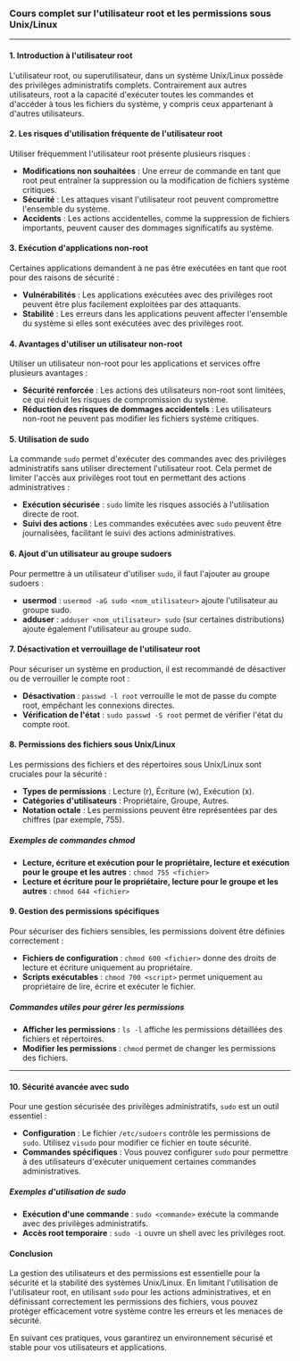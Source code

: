 ### Cours complet sur l'utilisateur root et les permissions sous Unix/Linux

---

#### 1. Introduction à l'utilisateur root

L'utilisateur root, ou superutilisateur, dans un système Unix/Linux possède des privilèges administratifs complets. Contrairement aux autres utilisateurs, root a la capacité d'exécuter toutes les commandes et d'accéder à tous les fichiers du système, y compris ceux appartenant à d'autres utilisateurs. 

#### 2. Les risques d'utilisation fréquente de l'utilisateur root

Utiliser fréquemment l'utilisateur root présente plusieurs risques :

- **Modifications non souhaitées** : Une erreur de commande en tant que root peut entraîner la suppression ou la modification de fichiers système critiques.
- **Sécurité** : Les attaques visant l'utilisateur root peuvent compromettre l'ensemble du système.
- **Accidents** : Les actions accidentelles, comme la suppression de fichiers importants, peuvent causer des dommages significatifs au système.

#### 3. Exécution d'applications non-root

Certaines applications demandent à ne pas être exécutées en tant que root pour des raisons de sécurité :

- **Vulnérabilités** : Les applications exécutées avec des privilèges root peuvent être plus facilement exploitées par des attaquants.
- **Stabilité** : Les erreurs dans les applications peuvent affecter l'ensemble du système si elles sont exécutées avec des privilèges root.

#### 4. Avantages d'utiliser un utilisateur non-root

Utiliser un utilisateur non-root pour les applications et services offre plusieurs avantages :

- **Sécurité renforcée** : Les actions des utilisateurs non-root sont limitées, ce qui réduit les risques de compromission du système.
- **Réduction des risques de dommages accidentels** : Les utilisateurs non-root ne peuvent pas modifier les fichiers système critiques.

#### 5. Utilisation de sudo

La commande `sudo` permet d'exécuter des commandes avec des privilèges administratifs sans utiliser directement l'utilisateur root. Cela permet de limiter l'accès aux privilèges root tout en permettant des actions administratives :

- **Exécution sécurisée** : `sudo` limite les risques associés à l'utilisation directe de root.
- **Suivi des actions** : Les commandes exécutées avec `sudo` peuvent être journalisées, facilitant le suivi des actions administratives.

#### 6. Ajout d'un utilisateur au groupe sudoers

Pour permettre à un utilisateur d'utiliser `sudo`, il faut l'ajouter au groupe sudoers :

- **usermod** : `usermod -aG sudo <nom_utilisateur>` ajoute l'utilisateur au groupe sudo.
- **adduser** : `adduser <nom_utilisateur> sudo` (sur certaines distributions) ajoute également l'utilisateur au groupe sudo.

#### 7. Désactivation et verrouillage de l'utilisateur root

Pour sécuriser un système en production, il est recommandé de désactiver ou de verrouiller le compte root :

- **Désactivation** : `passwd -l root` verrouille le mot de passe du compte root, empêchant les connexions directes.
- **Vérification de l'état** : `sudo passwd -S root` permet de vérifier l'état du compte root.

#### 8. Permissions des fichiers sous Unix/Linux

Les permissions des fichiers et des répertoires sous Unix/Linux sont cruciales pour la sécurité :

- **Types de permissions** : Lecture (r), Écriture (w), Exécution (x).
- **Catégories d'utilisateurs** : Propriétaire, Groupe, Autres.
- **Notation octale** : Les permissions peuvent être représentées par des chiffres (par exemple, 755).

##### Exemples de commandes chmod

- **Lecture, écriture et exécution pour le propriétaire, lecture et exécution pour le groupe et les autres** : `chmod 755 <fichier>`
- **Lecture et écriture pour le propriétaire, lecture pour le groupe et les autres** : `chmod 644 <fichier>`

#### 9. Gestion des permissions spécifiques

Pour sécuriser des fichiers sensibles, les permissions doivent être définies correctement :

- **Fichiers de configuration** : `chmod 600 <fichier>` donne des droits de lecture et écriture uniquement au propriétaire.
- **Scripts exécutables** : `chmod 700 <script>` permet uniquement au propriétaire de lire, écrire et exécuter le fichier.

##### Commandes utiles pour gérer les permissions

- **Afficher les permissions** : `ls -l` affiche les permissions détaillées des fichiers et répertoires.
- **Modifier les permissions** : `chmod` permet de changer les permissions des fichiers.

---

#### 10. Sécurité avancée avec sudo

Pour une gestion sécurisée des privilèges administratifs, `sudo` est un outil essentiel :

- **Configuration** : Le fichier `/etc/sudoers` contrôle les permissions de `sudo`. Utilisez `visudo` pour modifier ce fichier en toute sécurité.
- **Commandes spécifiques** : Vous pouvez configurer `sudo` pour permettre à des utilisateurs d'exécuter uniquement certaines commandes administratives.

##### Exemples d'utilisation de sudo

- **Exécution d'une commande** : `sudo <commande>` exécute la commande avec des privilèges administratifs.
- **Accès root temporaire** : `sudo -i` ouvre un shell avec les privilèges root.

#### Conclusion

La gestion des utilisateurs et des permissions est essentielle pour la sécurité et la stabilité des systèmes Unix/Linux. En limitant l'utilisation de l'utilisateur root, en utilisant `sudo` pour les actions administratives, et en définissant correctement les permissions des fichiers, vous pouvez protéger efficacement votre système contre les erreurs et les menaces de sécurité.

En suivant ces pratiques, vous garantirez un environnement sécurisé et stable pour vos utilisateurs et applications.
